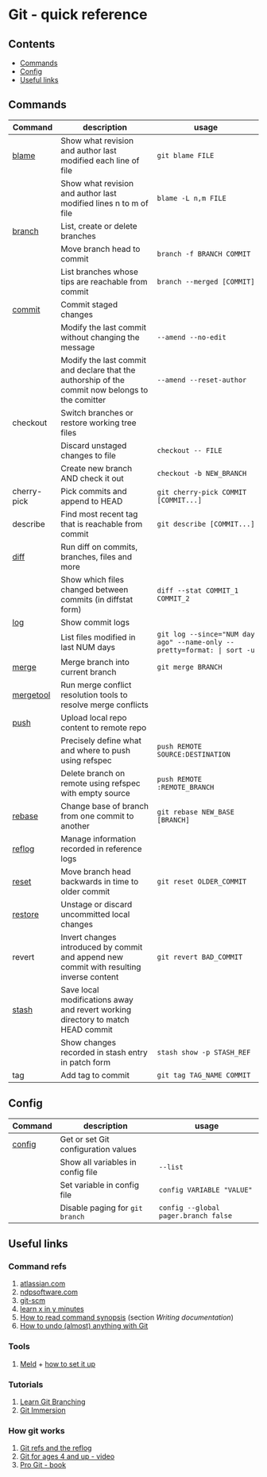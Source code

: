 # Git - quick reference

## Contents
- [Commands](#commands)
- [Config](#config)
- [Useful links](#useful-links)

## Commands
| Command | description | usage |
| ------------| ----------- | --------- |
|[blame](https://www.atlassian.com/git/tutorials/inspecting-a-repository/git-blame)|Show what revision and author last modified each line of file|`git blame FILE`|
||Show what revision and author last modified lines n to m of file|`blame -L n,m FILE`|
|[branch](https://www.atlassian.com/git/tutorials/using-branches)|List, create or delete branches||
||Move branch head to commit|`branch -f BRANCH COMMIT`|
||List branches whose tips are reachable from commit|`branch --merged [COMMIT]`|
|[commit](https://www.atlassian.com/git/tutorials/saving-changes/git-commit)|Commit staged changes||
||Modify the last commit without changing the message|`--amend --no-edit`|
||Modify the last commit and declare that the authorship of the commit now belongs to the comitter|`--amend --reset-author`|
|checkout|Switch branches or restore working tree files||
||Discard unstaged changes to file|`checkout -- FILE`|
||Create new branch AND check it out|`checkout -b NEW_BRANCH`|
|cherry-pick|Pick commits and append to HEAD|`git cherry-pick COMMIT [COMMIT...]`|
|describe|Find most recent tag that is reachable from commit|`git describe [COMMIT...]`|
|[diff](https://www.atlassian.com/git/tutorials/saving-changes/git-diff)|Run diff on commits, branches, files and more||
||Show which files changed between commits (in diffstat form)|`diff --stat COMMIT_1 COMMIT_2`|
|[log](https://www.atlassian.com/git/tutorials/git-log#filtering-the-commit-history)|Show commit logs||
||List files modified in last NUM days|`git log --since="NUM day ago" --name-only --pretty=format: \| sort -u`|
|[merge](https://www.atlassian.com/git/tutorials/using-branches/git-merge)|Merge branch into current branch|`git merge BRANCH`|
|[mergetool](https://git-scm.com/docs/git-mergetool)|Run merge conflict resolution tools to resolve merge conflicts|
|[push](https://www.atlassian.com/git/tutorials/syncing/git-push)|Upload local repo content to remote repo||
||Precisely define what and where to push using refspec|`push REMOTE SOURCE:DESTINATION`|
||Delete branch on remote using refspec with empty source|`push REMOTE :REMOTE_BRANCH`|
|[rebase](https://www.atlassian.com/git/tutorials/rewriting-history/git-rebase)|Change base of branch from one commit to another|`git rebase NEW_BASE [BRANCH]`|
|[reflog](https://git-scm.com/docs/git-reflog)|Manage information recorded in reference logs||
|[reset](https://www.atlassian.com/git/tutorials/undoing-changes/git-reset)|Move branch head backwards in time to older commit|`git reset OLDER_COMMIT`|
|[restore](https://www.git-tower.com/learn/git/commands/git-restore)|Unstage or discard uncommitted local changes||
|revert|Invert changes introduced by commit and append new commit with resulting inverse content|`git revert BAD_COMMIT`|
|[stash](https://www.atlassian.com/git/tutorials/saving-changes/git-stash)| Save local modifications away and revert working directory to match HEAD commit||
||Show changes recorded in stash entry in patch form|`stash show -p STASH_REF`|
|tag|Add tag to commit|`git tag TAG_NAME COMMIT`|

## Config
| Command | description | usage |
| ------------| ----------- | --------- |
|[config](https://www.atlassian.com/git/tutorials/setting-up-a-repository/git-config)|Get or set Git configuration values||
||Show all variables in config file |`--list`|
||Set variable in config file |`config VARIABLE "VALUE"`|
||Disable paging for `git branch`|`config --global pager.branch false`|

## Useful links
### Command refs
1. [atlassian.com](https://www.atlassian.com/git)
2. [ndpsoftware.com](https://ndpsoftware.com/git-cheatsheet.html)
3. [git-scm](https://git-scm.com/docs)
4. [learn x in y minutes](https://learnxinyminutes.com/docs/git/)
5. [How to read command synopsis](https://github.com/git/git/blob/master/Documentation/CodingGuidelines) (section *Writing documentation*)
6. [How to undo (almost) anything with Git](https://github.blog/2015-06-08-how-to-undo-almost-anything-with-git/)

### Tools
1. [Meld](https://meldmerge.org/) + [how to set it up](https://stackoverflow.com/questions/34119866/setting-up-and-using-meld-as-your-git-difftool-and-mergetool)

### Tutorials
1. [Learn Git Branching](https://learngitbranching.js.org/)
2. [Git Immersion](https://gitimmersion.com/lab_01.html)

### How git works
1. [Git refs and the reflog](https://www.atlassian.com/git/tutorials/refs-and-the-reflog)
1. [Git for ages 4 and up - video](https://www.youtube.com/watch?v=1ffBJ4sVUb4)
2. [Pro Git - book](https://www.git-scm.com/book/en/v2)

